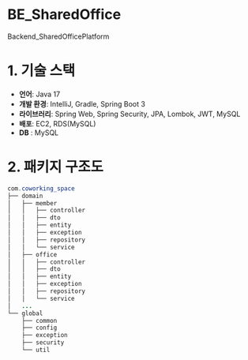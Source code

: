 # BE_SharedOffice
Backend_SharedOfficePlatform

# **1. 기술 스택**

- **언어**: Java 17
- **개발 환경**: IntelliJ, Gradle, Spring Boot 3
- **라이브러리**: Spring Web, Spring Security, JPA, Lombok, JWT, MySQL
- **배포**: EC2, RDS(MySQL)
- **DB** : MySQL

# **2. 패키지 구조도**

```java
com.coworking_space
├── domain
│   ├── member
│   │   ├── controller
│   │   ├── dto
│   │   ├── entity
│   │   ├── exception
│   │   ├── repository
│   │   └── service
│   ├── office
│   │   ├── controller
│   │   ├── dto
│   │   ├── entity
│   │   ├── exception
│   │   ├── repository
│   │   └── service
│   ...
└── global
    ├── common
    ├── config
    ├── exception
    ├── security
    └── util
```
